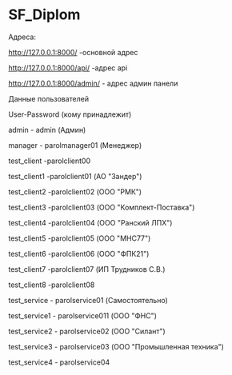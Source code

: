 # SF_Diplom
Адреса:

 http://127.0.0.1:8000/      -основной адрес
 
 http://127.0.0.1:8000/api/  -адрес api
 
 http://127.0.0.1:8000/admin/ - адрес админ панели


 Данные пользователей
 
 User-Password   (кому принадлежит)
 
admin - admin    (Админ)

manager - parolmanager01   (Менеджер)

test_client -parolclient00

test_client1 -parolclient01   (АО "Зандер")

test_client2 -parolclient02   (ООО "РМК")

test_client3 -parolclient03   (ООО "Комплект-Поставка")

test_client4 -parolclient04   (ООО "Ранский ЛПХ")

test_client5 -parolclient05   (ООО "МНС77")

test_client6 -parolclient06   (ООО "ФПК21")

test_client7 -parolclient07   (ИП Трудников С.В.)

test_client8 -parolclient08

test_service - parolservice01    (Самостоятельно)

test_service1 - parolservice011  (ООО "ФНС")

test_service2 - parolservice02   (ООО "Силант")

test_service3 - parolservice03   (ООО "Промышленная техника")

test_service4 - parolservice04
